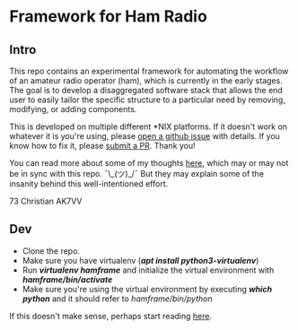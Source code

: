 # Framework for Ham Radio

## Intro
This repo contains an experimental framework for automating the workflow of an amateur radio operator (ham), which is currently in the early stages. The goal is to develop a disaggregated software stack that allows the end user to easily tailor the specific structure to a particular need by removing, modifying, or adding components.

This is developed on multiple different \*NIX platforms.  If it doesn't work on whatever it is you're using, please [open a github issue](https://github.com/ckuhtz/hamframe/issues) with details.  If you know how to fix it, please [submit a PR](https://github.com/ckuhtz/hamframe/pulls). Thank you!

You can read more about some of my thoughts [here](https://holdmybeer.io/2024/06/04/ham-stack-modernizing-the-wheel/), which may or may not be in sync with this repo. ¯\\\_(ツ)\_/¯ But they may explain some of the insanity behind this well-intentioned effort.

73 Christian AK7VV

## Dev

- Clone the repo.
- Make sure you have virtualenv (___apt install python3-virtualenv___)
- Run ___virtualenv hamframe___ and initialize the virtual environment with ___hamframe/bin/activate___
- Make sure you're using the virtual environment by executing ___which python___ and it should refer to _hamframe/bin/python_

If this doesn't make sense, perhaps start reading [here](https://realpython.com/python-virtual-environments-a-primer/).